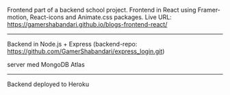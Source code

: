 Frontend part of a backend school project. Frontend in React using Framer-motion, React-icons and Animate.css packages.
Live URL: https://gamershabandari.github.io/blogs-frontend-react/

------------------------------------------------------------

Backend in Node.js + Express (backend-repo: https://github.com/GamerShabandari/express_login.git)

server med MongoDB Atlas

------------------------------------------------------------

Backend deployed to Heroku